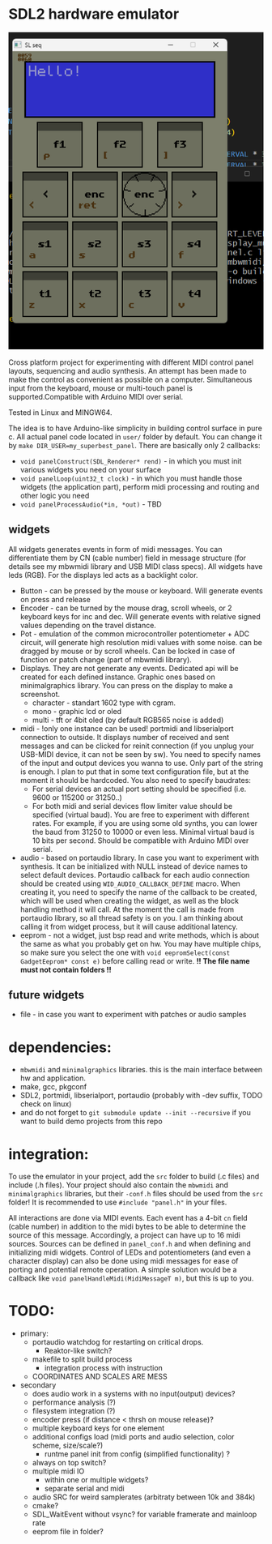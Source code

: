 # SDL2 hardware emulator

![](slseq.png "example")

Cross platform project for experimenting with different MIDI control panel layouts, sequencing and audio synthesis. An attempt has been made to make the control as convenient as possible on a computer. Simultaneous input from the keyboard, mouse or multi-touch panel is supported.Compatible with Arduino MIDI over serial.

Tested in Linux and MINGW64.

The idea is to have Arduino-like simplicity in building control surface in pure c. All actual panel code located in `user/` folder by default. You can change it by `make DIR_USER=my_superbest_panel`. There are basically only 2 callbacks:
- `void panelConstruct(SDL_Renderer* rend)` - in which you must init various widgets you need on your surface
- `void panelLoop(uint32_t clock)` - in which you must handle those widgets (the application part), perform midi processing and routing and other logic you need
- `void panelProcessAudio(*in, *out)` - TBD

## widgets
All widgets generates events in form of midi messages. You can differentiate them by CN (cable number) field in message structure (for details see my mbwmidi library and USB MIDI class specs). All widgets have leds (RGB). For the displays led acts as a backlight color.
- Button - can be pressed by the mouse or keyboard. Will generate events on press and release
- Encoder - can be turned by the mouse drag, scroll wheels, or 2 keyboard keys for inc and dec. Will generate events with relative signed values depending on the travel distance.
- Pot - emulation of the common microcontroller potentiometer + ADC circuit, will generate high resolution midi values with some noise. can be dragged by mouse or by scroll wheels. Can be locked in case of function or patch change (part of mbwmidi library).
- Displays. They are not generate any events. Dedicated api will be created for each defined instance. Graphic ones based on minimalgraphics library. You can press on the display to make a screenshot.
    - character - standart 1602 type with cgram.
    - mono - graphic lcd or oled
    - multi - tft or 4bit oled (by default RGB565 noise is added)
- midi - !only one instance can be used! portmidi and libserialport connection to outside. It displays number of received and sent messages and can be clicked for reinit connection (if you unplug your USB-MIDI device, it can not be seen by sw). You need to specify names of the input and output devices you wanna to use. Only part of the string is enough. I plan to put that in some text configuration file, but at the moment it should be hardcoded. You also need to specify baudrates:
    - For serial devices an actual port setting should be specified (i.e. 9600 or 115200 or 31250..)
    - For both midi and serial devices flow limiter value should be specified (virtual baud). You are free to experiment with different rates. For example, if you are using some old synths, you can lower the baud from 31250 to 10000 or even less. Minimal virtual baud is 10 bits per second.
Should be compatible with Arduino MIDI over serial.
- audio - based on portaudio library. In case you want to experiment with synthesis. It can be initialized with NULL instead of device names to select default devices. Portaudio callback for each audio connection should be created using `WID_AUDIO_CALLBACK_DEFINE` macro. When creating it, you need to specify the name of the callback to be created, which will be used when creating the widget, as well as the block handling method it will call. At the moment the call is made from portaudio library, so all thread safety is on you. I am thinking about calling it from widget process, but it will cause additional latency.
- eeprom - not a widget, just bsp read and write methods, which is about the same as what you probably get on hw. You may have multiple chips, so make sure you select the one with `void eepromSelect(const GadgetEeprom* const e)` before calling read or write. **!! The file name must not contain folders !!**

## future widgets
- file - in case you want to experiment with patches or audio samples

# dependencies:
- `mbwmidi` and `minimalgraphics` libraries. this is the main interface between hw and application.
- make, gcc, pkgconf
- SDL2, portmidi, libserialport, portaudio (probably with -dev suffix, TODO check on linux)
- and do not forget to `git submodule update --init --recursive` if you want to build demo projects from this repo

# integration:
To use the emulator in your project, add the `src` folder to build (.c files) and include (.h files). Your project should also contain the `mbwmidi` and `minimalgraphics` libraries, but their `-conf.h` files should be used from the `src` folder! It is recommended to use `#include "panel.h"` in your files.

All interactions are done via MIDI events. Each event has a 4-bit `cn` field (cable number) in addition to the midi bytes to be able to determine the source of this message. Accordingly, a project can have up to 16 midi sources. Sources can be defined in `panel_conf.h` and when defining and initializing midi widgets. Control of LEDs and potentiometers (and even a character display) can also be done using midi messages for ease of porting and potential remote operation. A simple solution would be a callback like `void panelHandleMidi(MidiMessageT m)`, but this is up to you.

# TODO:
- primary:
    - portaudio watchdog for restarting on critical drops.
        - Reaktor-like switch?
    - makefile to split build process
        - integration process with instruction
    - COORDINATES AND SCALES ARE MESS
- secondary
    - does audio work in a systems with no input(output) devices?
    - performance analysis (?)
    - filesystem integration (?)
    - encoder press (if distance < thrsh on mouse release)?
    - multiple keyboard keys for one element
    - additional configs load (midi ports and audio selection, color scheme, size/scale?)
        - runtme panel init from config (simplified functionality) ?
    - always on top switch?
    - multiple midi IO
        - within one or multiple widgets?
        - separate serial and midi
    - audio SRC for weird samplerates (arbitraty between 10k and 384k)
    - cmake?
    - SDL_WaitEvent without vsync? for variable framerate and mainloop rate
    - eeprom file in folder?
